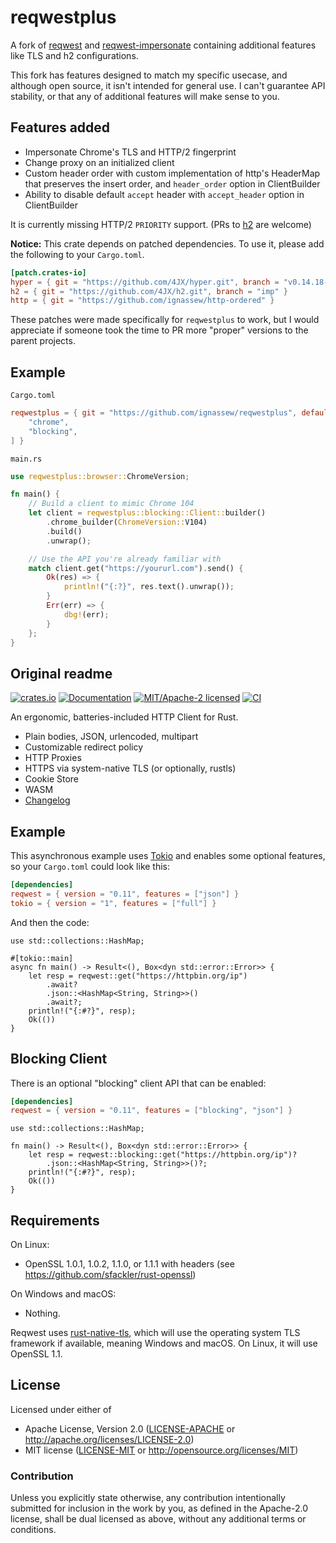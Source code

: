 # reqwestplus

A fork of [reqwest](https://github.com/seanmonstar/reqwest) and [reqwest-impersonate](https://github.com/4JX/reqwest-impersonate) containing additional features like TLS and h2 configurations.

This fork has features designed to match my specific usecase, and although open source, it isn't intended for general use. I can't guarantee API stability, or that any of additional features will make sense to you.

## Features added
- Impersonate Chrome's TLS and HTTP/2 fingerprint
- Change proxy on an initialized client
- Custom header order with custom implementation of http's HeaderMap that preserves the insert order, and `header_order` option in ClientBuilder
- Ability to disable default `accept` header with `accept_header` option in ClientBuilder


It is currently missing HTTP/2 `PRIORITY` support. (PRs to [h2](https://github.com/hyperium/h2) are welcome)

**Notice:** This crate depends on patched dependencies. To use it, please add the following to your `Cargo.toml`.

```toml
[patch.crates-io]
hyper = { git = "https://github.com/4JX/hyper.git", branch = "v0.14.18-patched" }
h2 = { git = "https://github.com/4JX/h2.git", branch = "imp" }
http = { git = "https://github.com/ignassew/http-ordered" }
```

These patches were made specifically for `reqwestplus` to work, but I would appreciate if someone took the time to PR more "proper" versions to the parent projects.

## Example

`Cargo.toml`

```toml
reqwestplus = { git = "https://github.com/ignassew/reqwestplus", default-features = false, features = [
    "chrome",
    "blocking",
] }
```

`main.rs`

```rs
use reqwestplus::browser::ChromeVersion;

fn main() {
    // Build a client to mimic Chrome 104
    let client = reqwestplus::blocking::Client::builder()
        .chrome_builder(ChromeVersion::V104)
        .build()
        .unwrap();

    // Use the API you're already familiar with
    match client.get("https://yoururl.com").send() {
        Ok(res) => {
            println!("{:?}", res.text().unwrap());
        }
        Err(err) => {
            dbg!(err);
        }
    };
}
```

## Original readme

[![crates.io](https://img.shields.io/crates/v/reqwest.svg)](https://crates.io/crates/reqwest)
[![Documentation](https://docs.rs/reqwest/badge.svg)](https://docs.rs/reqwest)
[![MIT/Apache-2 licensed](https://img.shields.io/crates/l/reqwest.svg)](./LICENSE-APACHE)
[![CI](https://github.com/seanmonstar/reqwest/workflows/CI/badge.svg)](https://github.com/seanmonstar/reqwest/actions?query=workflow%3ACI)

An ergonomic, batteries-included HTTP Client for Rust.

- Plain bodies, JSON, urlencoded, multipart
- Customizable redirect policy
- HTTP Proxies
- HTTPS via system-native TLS (or optionally, rustls)
- Cookie Store
- WASM
- [Changelog](CHANGELOG.md)

## Example

This asynchronous example uses [Tokio](https://tokio.rs) and enables some
optional features, so your `Cargo.toml` could look like this:

```toml
[dependencies]
reqwest = { version = "0.11", features = ["json"] }
tokio = { version = "1", features = ["full"] }
```

And then the code:

```rust,no_run
use std::collections::HashMap;

#[tokio::main]
async fn main() -> Result<(), Box<dyn std::error::Error>> {
    let resp = reqwest::get("https://httpbin.org/ip")
        .await?
        .json::<HashMap<String, String>>()
        .await?;
    println!("{:#?}", resp);
    Ok(())
}
```

## Blocking Client

There is an optional "blocking" client API that can be enabled:

```toml
[dependencies]
reqwest = { version = "0.11", features = ["blocking", "json"] }
```

```rust,no_run
use std::collections::HashMap;

fn main() -> Result<(), Box<dyn std::error::Error>> {
    let resp = reqwest::blocking::get("https://httpbin.org/ip")?
        .json::<HashMap<String, String>>()?;
    println!("{:#?}", resp);
    Ok(())
}
```

## Requirements

On Linux:

- OpenSSL 1.0.1, 1.0.2, 1.1.0, or 1.1.1 with headers (see <https://github.com/sfackler/rust-openssl>)

On Windows and macOS:

- Nothing.

Reqwest uses [rust-native-tls](https://github.com/sfackler/rust-native-tls),
which will use the operating system TLS framework if available, meaning Windows
and macOS. On Linux, it will use OpenSSL 1.1.

## License

Licensed under either of

- Apache License, Version 2.0 ([LICENSE-APACHE](LICENSE-APACHE) or <http://apache.org/licenses/LICENSE-2.0>)
- MIT license ([LICENSE-MIT](LICENSE-MIT) or <http://opensource.org/licenses/MIT>)

### Contribution

Unless you explicitly state otherwise, any contribution intentionally submitted
for inclusion in the work by you, as defined in the Apache-2.0 license, shall
be dual licensed as above, without any additional terms or conditions.
